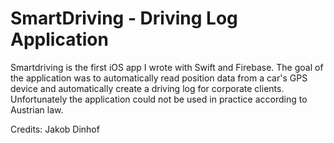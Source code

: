 # SmartDriving - Driving Log Application

Smartdriving is the first iOS app I wrote with Swift and Firebase. The goal of the application was to automatically read position data from a car's GPS device and automatically create a driving log for corporate clients. Unfortunately the application could not be used in practice according to Austrian law.

Credits: Jakob Dinhof

